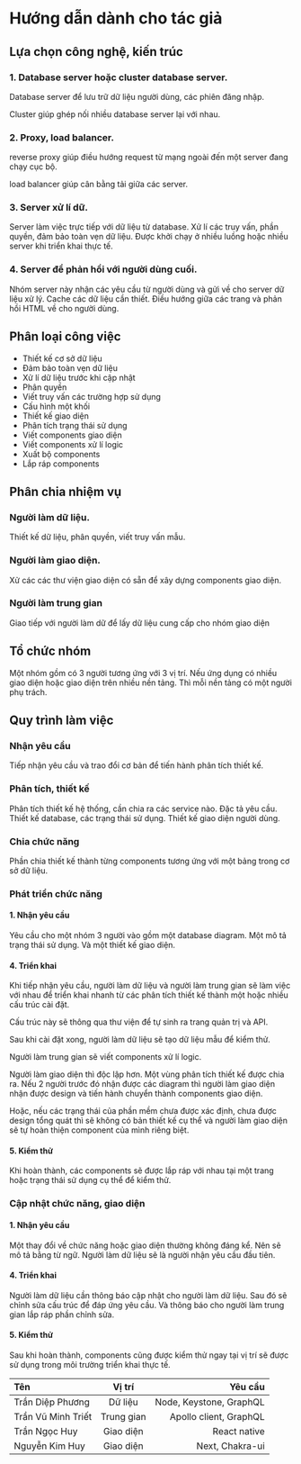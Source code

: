 # Hướng dẫn dành cho tác giả

## Lựa chọn công nghệ, kiến trúc

### 1. Database server hoặc cluster database server.

Database server để lưu trữ dữ liệu người dùng, các phiên đăng nhập.

Cluster giúp ghép nối nhiều database server lại với nhau.

### 2. Proxy, load balancer.

reverse proxy giúp điều hướng request từ mạng ngoài đến một server đang chạy cục bộ.

load balancer giúp cân bằng tải giữa các server.

### 3. Server xử lí dữ.

Server làm việc trực tiếp với dữ liệu từ database. Xử lí các truy vấn,
phần quyền, đảm bảo toàn vẹn dữ liệu. Được khởi chạy ở nhiều luồng
hoặc nhiều server khi triển khai thực tế.

### 4. Server để phản hồi với người dùng cuối.

Nhóm server này nhận các yêu cầu từ người dùng và gửi về cho server dữ liệu xử lý.
Cache các dữ liệu cần thiết. Điều hướng giữa các trang và phản hồi HTML về cho người dùng.

## Phân loại công việc

- Thiết kế cơ sở dữ liệu
- Đảm bảo toàn vẹn dữ liệu
- Xử lí dữ liệu trước khi cập nhật
- Phân quyền
- Viết truy vấn các trường hợp sử dụng
- Cấu hình một khối
- Thiết kế giao diện
- Phân tích trạng thái sử dụng
- Viết components giao diện
- Viết components xử lí logic
- Xuất bộ components
- Lắp ráp components

## Phân chia nhiệm vụ 

### Người làm dữ liệu.

Thiết kế dữ liệu, phân quyền, viết truy vấn mẫu.

### Người làm giao diện.

Xử các các thư viện giao diện có sẵn để xây dựng components giao diện.

### Người làm trung gian

Giao tiếp với người làm dữ để lấy dữ liệu cung cấp cho nhóm giao diện

## Tổ chức nhóm

Một nhóm gồm có 3 người tương ứng với 3 vị trí. Nếu ứng dụng có nhiều giao diện hoặc giao diện trên nhiều nền tảng.
Thì mỗi nền tảng có một người phụ trách.

## Quy trình làm việc

### Nhận yêu cầu
Tiếp nhận yêu cầu và trao đổi cơ bản để tiến hành phân tích thiết kế.

### Phân tích, thiết kế

Phân tích thiết kế hệ thống, cần chia ra các service nào.
Đặc tả yêu cầu. Thiết kế database, các trạng thái sử dụng.
Thiết kế giao diện người dùng.

### Chia chức năng

Phần chia thiết kế thành từng components tương ứng với một bảng trong cơ sở dữ liệu.

### Phát triển chức năng

#### 1. Nhận yêu cầu

Yêu cầu cho một nhóm 3 người vào gồm một database diagram. Một mô tả trạng thái sử dụng.
Và một thiết kế giao diện.

#### 4. Triển khai

Khi tiếp nhận yêu cầu, người làm dữ liệu và người làm trung gian sẽ làm việc với nhau
để triển khai nhanh từ các phân tích thiết kế thành một hoặc nhiều cấu trúc cài đặt.

Cấu trúc này sẽ thông qua thư viện để tự sinh ra trang quản trị và API.

Sau khi cài đặt xong, người làm dữ liệu sẽ tạo dữ liệu mẫu để kiểm thử.

Người làm trung gian sẽ viết components xử lí logic.

Người làm giao diện thì độc lập hơn. Một vùng phân tích thiết kế được chia ra. 
Nếu 2 người trước đó nhận được các diagram thì người làm giao diện nhận được design
và tiến hành chuyển thành components giao diện.

Hoặc, nếu các trạng thái của phần mềm chưa được xác định, chưa được design tổng quát
thì sẽ không có bản thiết kế cụ thể và người làm giao diện sẽ tự hoàn thiện component
của mình riêng biệt.

#### 5. Kiểm thử

Khi hoàn thành, các components sẽ được lắp ráp với nhau tại một trang hoặc trạng thái
sử dụng cụ thể để kiểm thử.

### Cập nhật chức năng, giao diện

#### 1. Nhận yêu cầu

Một thay đổi về chức năng hoặc giao diện thường không đáng kể.
Nên sẽ mô tả bằng từ ngữ. Người làm dữ liệu sẽ là người nhận yêu cầu đầu tiên.

#### 4. Triển khai

Người làm dữ liệu cần thông báo cập nhật cho người làm dữ liệu.
Sau đó sẽ chỉnh sửa cấu trúc để đáp ứng yêu cầu. Và thông báo cho người làm trung gian
lắp ráp phần chỉnh sửa.

#### 5. Kiểm thử

Sau khi hoàn thành, components cũng được kiểm thử ngay tại vị trí sẽ được sử dụng trong 
môi trường triển khai thực tế.


| Tên                |   Vị trí   |                 Yêu cầu |
| :----------------- | :--------: | ----------------------: |
| Trần Diệp Phương   |  Dữ liệu   | Node, Keystone, GraphQL |
| Trần Vũ Minh Triết | Trung gian |  Apollo client, GraphQL |
| Trần Ngọc Huy      | Giao diện  |            React native |
| Nguyễn Kim Huy     | Giao diện  |         Next, Chakra-ui |